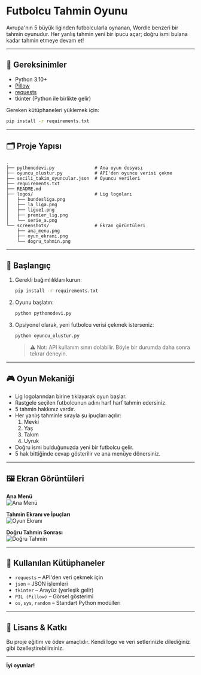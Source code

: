 # Futbolcu Tahmin Oyunu

Avrupa'nın 5 büyük liginden futbolcularla oynanan, Wordle benzeri bir tahmin oyunudur. Her yanlış tahmin yeni bir ipucu açar; doğru ismi bulana kadar tahmin etmeye devam et!

---

## 🐍 Gereksinimler

- Python 3.10+
- [Pillow](https://pypi.org/project/Pillow/)
- [requests](https://pypi.org/project/requests/)
- tkinter (Python ile birlikte gelir)

Gereken kütüphaneleri yüklemek için:

```bash
pip install -r requirements.txt
```

---

## 🗂️ Proje Yapısı

```
.
├── pythonodevi.py               # Ana oyun dosyası
├── oyuncu_olustur.py            # API'den oyuncu verisi çekme
├── secili_takim_oyuncular.json  # Oyuncu verileri
├── requirements.txt
├── README.md
├── logos/                       # Lig logoları
│   ├── bundesliga.png
│   ├── la_liga.png
│   ├── ligue1.png
│   ├── premier_lig.png
│   └── serie_a.png
└── screenshots/                 # Ekran görüntüleri
    ├── ana_menu.png
    ├── oyun_ekrani.png
    └── dogru_tahmin.png
```

---

## 🚀 Başlangıç

1. Gerekli bağımlılıkları kurun:

   ```bash
   pip install -r requirements.txt
   ```

2. Oyunu başlatın:

   ```bash
   python pythonodevi.py
   ```

3. Opsiyonel olarak, yeni futbolcu verisi çekmek isterseniz:

   ```bash
   python oyuncu_olustur.py
   ```

   > ⚠️ Not: API kullanım sınırı dolabilir. Böyle bir durumda daha sonra tekrar deneyin.

---

## 🎮 Oyun Mekaniği

- Lig logolarından birine tıklayarak oyun başlar.
- Rastgele seçilen futbolcunun adını harf harf tahmin edersiniz.
- 5 tahmin hakkınız vardır.
- Her yanlış tahminle sırayla şu ipuçları açılır:
  1. Mevki
  2. Yaş
  3. Takım
  4. Uyruk
- Doğru ismi bulduğunuzda yeni bir futbolcu gelir.
- 5 hak bittiğinde cevap gösterilir ve ana menüye dönersiniz.

---

## 🖼️ Ekran Görüntüleri

**Ana Menü**  
![Ana Menü](screenshots/ana_menu.png)

**Tahmin Ekranı ve İpuçları**  
![Oyun Ekranı](screenshots/oyun_ekrani.png)

**Doğru Tahmin Sonrası**  
![Doğru Tahmin](screenshots/dogru_tahmin.png)

---

## 🧠 Kullanılan Kütüphaneler

- `requests` – API'den veri çekmek için
- `json` – JSON işlemleri
- `tkinter` – Arayüz (yerleşik gelir)
- `PIL (Pillow)` – Görsel gösterimi
- `os`, `sys`, `random` – Standart Python modülleri

---

## 📄 Lisans & Katkı

Bu proje eğitim ve ödev amaçlıdır. Kendi logo ve veri setlerinizle dilediğiniz gibi özelleştirebilirsiniz.

---

**İyi oyunlar!**
